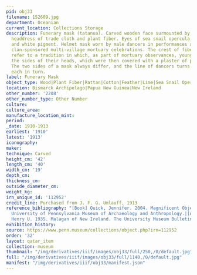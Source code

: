 ```yaml
---
pid: obj33
filename: 152609.jpg
department: Oceanian
current_location: Collections Storage
description: Funerary mask (tatanua). Carved wooden face surmounted by large semi-circular
  headdress of trade cloth and plant fiber. Eyes of sea snail opercula. Red, black
  and white pigment. Helmet mask worn by male dancers in performances at large scale,
  clan-sponsored multi-village mortuary celebrations. The crest of fiber “hair” may
  refer to a tradition in which, as part of mortuary observances, young men shaved
  the sides of their heads, which were then covered with a plaster of powdered lime.
  The two sides of a mask always differ, and the line of dancers turns to display
  each in turn.
label: Funerary Mask
object_type: Wood|Plant Fiber|Rattan|Cotton|Feather|Lime|Sea Snail Operculum|Pigment
location: Bismarck Archipelago|Papua New Guinea|New Ireland
other_number: '2208'
other_number_type: Other Number
culture:
culture_area:
manufacture_location_mint:
period:
_date: 1910-1913
earliest: '1910'
latest: '1913'
iconography:
maker:
technique: Carved
height_cm: '42'
length_cm: '40'
width_cm: '19'
depth_cm:
thickness_cm:
outside_diameter_cm:
weight_kg:
irn_unique_id: '112952'
credit_line: Purchased from J. F. G. Umlauff, 1913
reference_bibliography: "[Book] Quick, Jennifer. 2004. Magnificent Objects from the
  University of Pennsylvania Museum of Archaeology and Anthropology.|[Article] Hall,
  Henry U. 1935. Malagan of New Ireland. The University Museum Bulletin. 5 (4): 2-11."
exhibition_history:
source: https://www.penn.museum/collections/object.php?irn=112952
order: '32'
layout: qatar_item
collection: museum
thumbnail: "/img/derivatives/iiif/images/obj33/full/250,/0/default.jpg"
full: "/img/derivatives/iiif/images/obj33/full/1140,/0/default.jpg"
manifest: "/img/derivatives/iiif/obj33/manifest.json"
---
```


